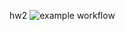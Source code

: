 hw2
![example workflow](https://github.com/kia1102/hw2/actions/workflows/release.yml/badge.svg?branch=main)
